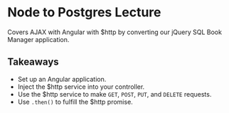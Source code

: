 # Node to Postgres Lecture

Covers AJAX with Angular with $http by converting our jQuery SQL Book Manager application.

## Takeaways

* Set up an Angular application.
* Inject the $http service into your controller.
* Use the $http service to make `GET`, `POST`, `PUT`, and `DELETE` requests.
* Use `.then()` to fulfill the $http promise.

